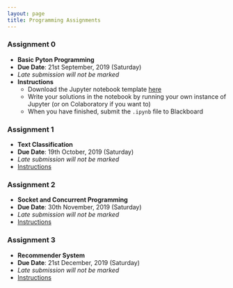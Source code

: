 ```yaml
---
layout: page
title: Programming Assignments
---
```


### Assignment 0

- **Basic Pyton Programming**
- **Due Date**: 21st September, 2019 (Saturday)
- *Late submission will not be marked*
- **Instructions**
    - Download the Jupyter notebook template [here](/public/notebooks/iems5780_a0_template.ipynb)
    - Write your solutions in the notebook by running your own instance of Jupyter (or on Colaboratory if you want to)
    - When you have finished, submit the `.ipynb` file to Blackboard

### Assignment 1

- **Text Classification**
- **Due Date**: 19th October, 2019 (Saturday)
- *Late submission will not be marked*
- [Instructions](/assignments/assignment-1)

### Assignment 2

- **Socket and Concurrent Programming**
- **Due Date**: 30th November, 2019 (Saturday)
- *Late submission will not be marked*
- [Instructions](/assignments/assignment-2)

### Assignment 3

- **Recommender System**
- **Due Date**: 21st December, 2019 (Saturday)
- *Late submission will not be marked*
- [Instructions](/assignments/assignment-3)

